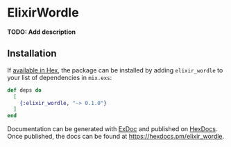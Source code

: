# ElixirWordle

**TODO: Add description**

## Installation

If [available in Hex](https://hex.pm/docs/publish), the package can be installed
by adding `elixir_wordle` to your list of dependencies in `mix.exs`:

```elixir
def deps do
  [
    {:elixir_wordle, "~> 0.1.0"}
  ]
end
```

Documentation can be generated with [ExDoc](https://github.com/elixir-lang/ex_doc)
and published on [HexDocs](https://hexdocs.pm). Once published, the docs can
be found at <https://hexdocs.pm/elixir_wordle>.

